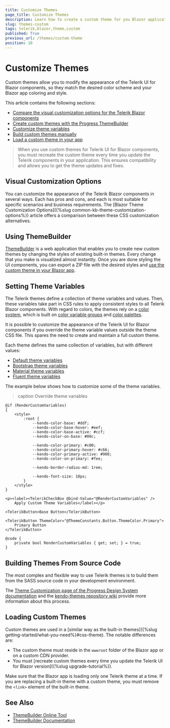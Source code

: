 ```yaml
---
title: Customize Themes
page_title: Customize Themes
description: Learn how to create a custom theme for you Blazor application and alter the default appearance of the UI for Blazor components.
slug: themes-custom
tags: telerik,blazor,theme,custom
published: True
previous_url: /themes/custom-theme
position: 10
---
```


# Customize Themes

Custom themes allow you to modify the appearance of the Telerik UI for Blazor components, so they match the desired color scheme and your Blazor app coloring and style.

This article contains the following sections:

* [Compare the visual customization options for the Telerik Blazor components](#visual-customization-options)
* [Create custom themes with the Progress ThemeBuilder](#using-themebuilder)
* [Customize theme variables](#setting-theme-variables)
* [Build custom themes manually](#building-themes-from-source-code)
* [Load a custom theme in your app](#loading-custom-themes)

> When you use custom themes for Telerik UI for Blazor components, you must recreate the custom theme every time you update the Telerik components in your application. This ensures compatibility and allows you to get the theme updates and fixes.


## Visual Customization Options

You can customize the appearance of the Telerik Blazor components in several ways. Each has pros and cons, and each is most suitable for specific scenarios and business requirements. The [Blazor Theme Customization Options]({%slug common-kb-theme-customization-options%}) article offers a comparison between these CSS customization alternatives.


## Using ThemeBuilder

[ThemeBuilder](https://docs.telerik.com/themebuilder) is a web application that enables you to create new custom themes by changing the styles of existing built-in themes. Every change that you make is visualized almost instantly. Once you are done styling the UI components, you can export a ZIP file with the desired styles and [use the custom theme in your Blazor app](#loading-custom-themes).


## Setting Theme Variables

The Telerik themes define a collection of theme variables and values. Then, these variables take part in CSS rules to apply consistent styles to all Telerik Blazor components. With regard to colors, the themes rely on a [color system](https://www.telerik.com/design-system/docs/foundation/color/), which is built on [color variable groups](https://www.telerik.com/design-system/docs/foundation/color/swatch/) and [color palettes](https://www.telerik.com/design-system/docs/foundation/color/color-palettes/).

It is possible to customize the appearance of the Telerik UI for Blazor components if you override the theme variable values outside the theme CSS file. This spares the need to create and maintain a full custom theme.

Each theme defines the same collection of variables, but with different values:

* [Default theme variables](https://www.telerik.com/design-system/docs/themes/theme-default/theme-variables/)
* [Bootstrap theme variables](https://www.telerik.com/design-system/docs/themes/theme-bootstrap/theme-variables/)
* [Material theme variables](https://www.telerik.com/design-system/docs/themes/theme-material/theme-variables/)
* [Fluent theme variables](https://www.telerik.com/design-system/docs/themes/theme-fluent/theme-variables/)

The example below shows how to customize some of the theme variables.

>caption Override theme variables

````CSHTML
@if (RenderCustomVariables)
{
    <style>
        :root {
            --kendo-color-base: #ddf;
            --kendo-color-base-hover: #eef;
            --kendo-color-base-active: #ccf;
            --kendo-color-on-base: #00c;

            --kendo-color-primary: #c00;
            --kendo-color-primary-hover: #c66;
            --kendo-color-primary-active: #900;
            --kendo-color-on-primary: #fee;

            --kendo-border-radius-md: 1rem;

            --kendo-font-size: 18px;
        }
    </style>
}

<p><label><TelerikCheckBox @bind-Value="@RenderCustomVariables" />
    Apply Custom Theme Variables</label></p>

<TelerikButton>Base Button</TelerikButton>

<TelerikButton ThemeColor="@ThemeConstants.Button.ThemeColor.Primary">
    Primary Button
</TelerikButton>

@code {
    private bool RenderCustomVariables { get; set; } = true;
}
````


## Building Themes From Source Code

The most complex and flexible way to use Telerik themes is to build them from the SASS source code in your development environment.

The [Theme Customization page of the Progress Design System documentation](https://www.telerik.com/design-system/docs/themes/customization/) and the [kendo-themes repository wiki](https://github.com/telerik/kendo-themes/wiki/Compiling-themes) provide more information about this process.


## Loading Custom Themes

Custom themes are used in a [similar way as the built-in themes]({%slug getting-started/what-you-need%}#css-theme). The notable differences are:

* The custom theme must reside in the `wwwroot` folder of the Blazor app or on a custom CDN provider.
* You must [recreate custom themes every time you update the Telerik UI for Blazor version]({%slug upgrade-tutorial%}).

Make sure that the Blazor app is loading only one Telerik theme at a time. If you are replacing a built-in theme with a custom theme, you must remove the `<link>` element of the built-in theme.


## See Also

* [ThemeBuilder Online Tool](https://themebuilderapp.telerik.com)
* [ThemeBuilder Documentation](https://docs.telerik.com/themebuilder)
